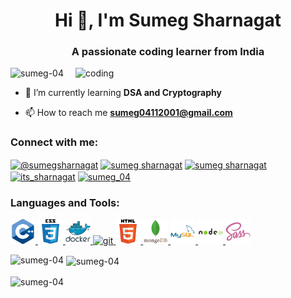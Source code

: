 <h1 align="center">Hi 👋, I'm Sumeg Sharnagat</h1>
<h3 align="center">A passionate coding learner from India</h3>

<img align="right" alt="coding" width="400" src="https://cdn.dribbble.com/users/1708816/screenshots/15637256/media/f9826f0af8a49462f048262a8502035b.gif">
<p align="left"> <img src="https://komarev.com/ghpvc/?username=sumeg-04&label=Profile%20views&color=0e75b6&style=flat" alt="sumeg-04" /> </p>

- 🌱 I’m currently learning **DSA and Cryptography**

- 📫 How to reach me **sumeg04112001@gmail.com**

<h3 align="left">Connect with me:</h3>
<p align="left">
<a href="https://twitter.com/sumegsharnagat" target="blank"><img align="center" src="https://raw.githubusercontent.com/rahuldkjain/github-profile-readme-generator/master/src/images/icons/Social/twitter.svg" alt="@sumegsharnagat" height="30" width="40" /></a>
<a href="https://linkedin.com/in/sumeg sharnagat" target="blank"><img align="center" src="https://raw.githubusercontent.com/rahuldkjain/github-profile-readme-generator/master/src/images/icons/Social/linked-in-alt.svg" alt="sumeg sharnagat" height="30" width="40" /></a>
<a href="https://fb.com/sumeg sharnagat" target="blank"><img align="center" src="https://raw.githubusercontent.com/rahuldkjain/github-profile-readme-generator/master/src/images/icons/Social/facebook.svg" alt="sumeg sharnagat" height="30" width="40" /></a>
<a href="https://instagram.com/its_sharnagat" target="blank"><img align="center" src="https://raw.githubusercontent.com/rahuldkjain/github-profile-readme-generator/master/src/images/icons/Social/instagram.svg" alt="its_sharnagat" height="30" width="40" /></a>
<a href="https://www.codechef.com/users/sumeg_04" target="blank"><img align="center" src="https://cdn.jsdelivr.net/npm/simple-icons@3.1.0/icons/codechef.svg" alt="sumeg_04" height="30" width="40" /></a>
</p>

<h3 align="left">Languages and Tools:</h3>
<p align="left"> <a href="https://www.w3schools.com/cpp/" target="_blank" rel="noreferrer"> <img src="https://raw.githubusercontent.com/devicons/devicon/master/icons/cplusplus/cplusplus-original.svg" alt="cplusplus" width="40" height="40"/> </a> <a href="https://www.w3schools.com/css/" target="_blank" rel="noreferrer"> <img src="https://raw.githubusercontent.com/devicons/devicon/master/icons/css3/css3-original-wordmark.svg" alt="css3" width="40" height="40"/> </a> <a href="https://www.docker.com/" target="_blank" rel="noreferrer"> <img src="https://raw.githubusercontent.com/devicons/devicon/master/icons/docker/docker-original-wordmark.svg" alt="docker" width="40" height="40"/> </a> <a href="https://git-scm.com/" target="_blank" rel="noreferrer"> <img src="https://www.vectorlogo.zone/logos/git-scm/git-scm-icon.svg" alt="git" width="40" height="40"/> </a> <a href="https://www.w3.org/html/" target="_blank" rel="noreferrer"> <img src="https://raw.githubusercontent.com/devicons/devicon/master/icons/html5/html5-original-wordmark.svg" alt="html5" width="40" height="40"/> </a> <a href="https://www.mongodb.com/" target="_blank" rel="noreferrer"> <img src="https://raw.githubusercontent.com/devicons/devicon/master/icons/mongodb/mongodb-original-wordmark.svg" alt="mongodb" width="40" height="40"/> </a> <a href="https://www.mysql.com/" target="_blank" rel="noreferrer"> <img src="https://raw.githubusercontent.com/devicons/devicon/master/icons/mysql/mysql-original-wordmark.svg" alt="mysql" width="40" height="40"/> </a> <a href="https://nodejs.org" target="_blank" rel="noreferrer"> <img src="https://raw.githubusercontent.com/devicons/devicon/master/icons/nodejs/nodejs-original-wordmark.svg" alt="nodejs" width="40" height="40"/> </a> <a href="https://sass-lang.com" target="_blank" rel="noreferrer"> <img src="https://raw.githubusercontent.com/devicons/devicon/master/icons/sass/sass-original.svg" alt="sass" width="40" height="40"/> </a> </p>

<p><img align="left" src="https://github-readme-stats.vercel.app/api/top-langs?username=sumeg-04&show_icons=true&locale=en&layout=compact" alt="sumeg-04" /></p>

<p>&nbsp;<img align="center" src="https://github-readme-stats.vercel.app/api?username=sumeg-04&show_icons=true&locale=en" alt="sumeg-04" /></p>

<p><img align="center" src="https://github-readme-streak-stats.herokuapp.com/?user=sumeg-04&" alt="sumeg-04" /></p>
